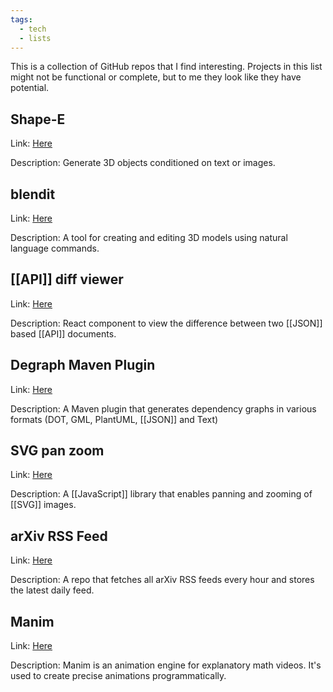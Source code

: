 ```yaml
---
tags:
  - tech
  - lists
---
```

This is a collection of GitHub repos that I find interesting.
Projects in this list might not be functional or complete, but to me they look like they have potential.

## Shape-E
Link: [Here](https://github.com/openai/shap-e)

Description: Generate 3D objects conditioned on text or images.
## blendit
Link: [Here](https://github.com/imaginelenses/blendit)

Description: A tool for creating and editing 3D models using natural language commands.
## [[API]] diff viewer
Link: [Here](https://github.com/udamir/api-diff-viewer)

Description: React component to view the difference between two [[JSON]] based [[API]] documents.
## Degraph Maven Plugin
Link: [Here](https://github.com/ferstl/depgraph-maven-plugin)

Description: A Maven plugin that generates dependency graphs in various formats (DOT, GML, PlantUML, [[JSON]] and Text)
## SVG pan zoom
Link: [Here](https://github.com/bumbu/svg-pan-zoom)

Description: A [[JavaScript]] library that enables panning and zooming of [[SVG]] images.
## arXiv RSS Feed
Link: [Here](https://github.com/ehijano/rss_fetch)

Description: A repo that fetches all arXiv RSS feeds every hour and stores the latest daily feed.
## Manim
Link: [Here](https://github.com/ManimCommunity/manim)

Description: Manim is an animation engine for explanatory math videos. It's used to create precise animations programmatically.